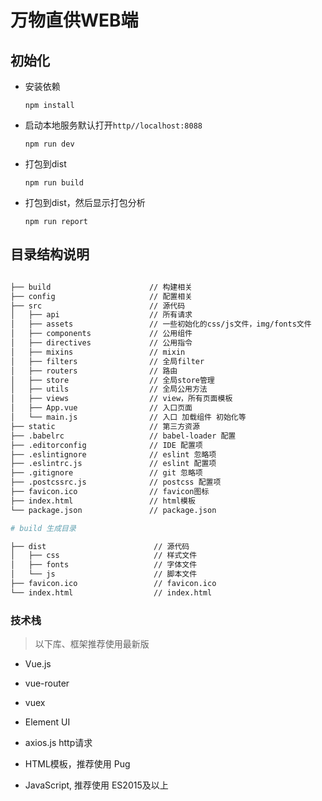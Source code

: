 # 万物直供WEB端

## 初始化

- 安装依赖

  `npm install`

- 启动本地服务默认打开`http//localhost:8088`

  `npm run dev`

- 打包到dist

  `npm run build`

- 打包到dist，然后显示打包分析

   `npm run report`

## 目录结构说明


```bash

├── build                      // 构建相关 
├── config                     // 配置相关
├── src                        // 源代码
│   ├── api                    // 所有请求
│   ├── assets                 // 一些初始化的css/js文件，img/fonts文件
│   ├── components             // 公用组件
│   ├── directives             // 公用指令
│   ├── mixins                 // mixin
│   ├── filters                // 全局filter
│   ├── routers                // 路由
│   ├── store                  // 全局store管理
│   ├── utils                  // 全局公用方法
│   ├── views                  // view，所有页面模板
│   ├── App.vue                // 入口页面
│   └── main.js                // 入口 加载组件 初始化等
├── static                     // 第三方资源
├── .babelrc                   // babel-loader 配置
├── .editorconfig              // IDE 配置项
├── .eslintignore              // eslint 忽略项
├── .eslintrc.js               // eslint 配置项
├── .gitignore                 // git 忽略项
├── .postcssrc.js              // postcss 配置项
├── favicon.ico                // favicon图标
├── index.html                 // html模板
└── package.json               // package.json

# build 生成目录

├── dist                        // 源代码
│   ├── css                     // 样式文件
│   ├── fonts                   // 字体文件
│   └── js                      // 脚本文件
├── favicon.ico                 // favicon.ico
└── index.html                  // index.html


```

### 技术栈

> 以下库、框架推荐使用最新版

- Vue.js

- vue-router

- vuex

- Element UI

- axios.js  http请求

- HTML模板，推荐使用 Pug

- JavaScript, 推荐使用 ES2015及以上

